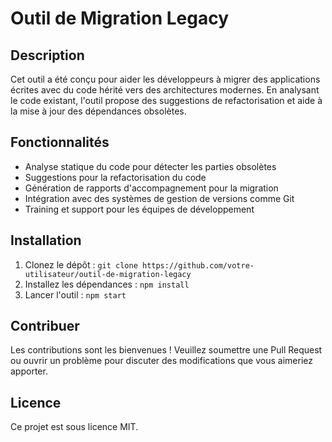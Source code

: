 # Outil de Migration Legacy

## Description
Cet outil a été conçu pour aider les développeurs à migrer des applications écrites avec du code hérité vers des architectures modernes. En analysant le code existant, l'outil propose des suggestions de refactorisation et aide à la mise à jour des dépendances obsolètes.

## Fonctionnalités
- Analyse statique du code pour détecter les parties obsolètes
- Suggestions pour la refactorisation du code
- Génération de rapports d'accompagnement pour la migration
- Intégration avec des systèmes de gestion de versions comme Git
- Training et support pour les équipes de développement

## Installation
1. Clonez le dépôt : `git clone https://github.com/votre-utilisateur/outil-de-migration-legacy`
2. Installez les dépendances : `npm install`
3. Lancer l'outil : `npm start`

## Contribuer
Les contributions sont les bienvenues ! Veuillez soumettre une Pull Request ou ouvrir un problème pour discuter des modifications que vous aimeriez apporter.

## Licence
Ce projet est sous licence MIT.